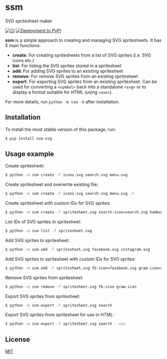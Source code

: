 # ssm

SVG spritesheet maker

[![CI](https://github.com/obeezzy/ssm/actions/workflows/main.yml/badge.svg)](https://github.com/obeezzy/ssm/actions/workflows/main.yml)
[![Deployment to PyPI](https://github.com/obeezzy/ssm/actions/workflows/deploy.yml/badge.svg?branch=v0.0.1)](https://github.com/obeezzy/ssm/actions/workflows/deploy.yml)

__ssm__ is a simple approach to creating and managing SVG spritesheets. It has 5 main functions:

* __create__: For creating spritesheets from a list of SVG sprites (i.e. SVG icons etc.)
* __list__: For listing the SVG sprites stored in a spritesheet
* __add__: For adding SVG sprites to an existing spritesheet
* __remove__: For remove SVG sprites from an existing spritesheet
* __export__: For exporting SVG sprites from an existing spritesheet. Can be used for converting a `<symbol>` back into a standalone `<svg>` or to display a format suitable for HTML (using `<use>`).

For more details, run `python -m ssm -h` after installation.

## Installation
To install the most stable version of this package, run:
```bash
$ pip install ssm-svg
```

## Usage example

Create spritesheet:

```bash
$ python -m ssm create -f icons.svg search.svg menu.svg
```

Create spritesheet and overwrite existing file:

```bash
$ python -m ssm create -f icons.svg search.svg menu.svg -F
```

Create spritesheet with custom IDs for SVG sprites:

```bash
$ python -m ssm create -f spritesheet.svg search-icon=search.svg hamburger-icon=menu.svg
```

List IDs of SVG sprites in spritesheet:

```bash
$ python -m ssm list -f spritesheet.svg
```

Add SVG sprites to spritesheet:

```bash
$ python -m ssm add -f spritesheet.svg facebook.svg instagram.svg
```

Add SVG sprites to spritesheet with custom IDs for SVG sprites:

```bash
$ python -m ssm add -f spritesheet.svg fb-icon=facebook.svg gram-icon=instagram.svg
```

Remove SVG sprites from spritesheet:

```bash
$ python -m ssm remove -f spritesheet.svg fb-icon gram-icon
```

Export SVG sprites from spritesheet:

```bash
$ python -m ssm export -f spritesheet.svg search
```

Export SVG sprites from spritesheet for use in HTML:

```bash
$ python -m ssm export -f spritesheet.svg search --use
```

## License

[MIT](https://choosealicense.com/licenses/mit/)
